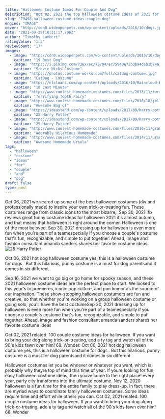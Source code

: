 ```yaml
---
title: "Halloween Costume Ideas For Couple And Dog"
description: "Oct 02, 2021 the top halloween costume ideas of 2021 for men. Before we dive into the slew of halloween costumes for men, as the big day gets closer and those halloween party invites start rolling in, lets cover the top halloween costume ideas for men"
slug: "79498-halloween-costume-ideas-couple-dog"
engine: "IMAGE"
cover: "http://cdn0.wideopenpets.com/wp-content/uploads/2016/10/dogs.jpg"
date: "2021-09-29T10:31:17.706Z"
author: "Timothy Lambert"
ratingValue: "1.5"
reviewCount: "17"
images:
  - image: "http://cdn0.wideopenpets.com/wp-content/uploads/2016/10/dogs.jpg"
    caption: "19 Best Dog"
  - image: "https://i.pinimg.com/736x/ec/75/94/ec75940e72b3b94dab1b74a7769579fa.jpg"
    caption: "Stevie Nicks Costume"
  - image: "https://photos.costume-works.com/full/catdog-costume.jpg"
    caption: "CatDog - Costume"
  - image: "https://nlcloans.com/wp-content/uploads/2016/10/Raincloud-Halloween-Costume-06sm.jpg"
    caption: "10 Last Minute"
  - image: "http://www.coolest-homemade-costumes.com/files/2015/11/terrifying-tooth-fairy-144903-e14488163537521.jpg"
    caption: "Terrifying Tooth Fairy"
  - image: "http://www.coolest-homemade-costumes.com/files/2016/10/jelly-belly-bean-costume-for-food-hound-153446-e1497954554175.jpg"
    caption: "Awesome Bag of"
  - image: "https://ideastand.com/wp-content/uploads/2017/09/harry-potter-costumes/15-harry-potter-halloween-costume-diy.jpg"
    caption: "25 Harry Potter"
  - image: "https://ideastand.com/wp-content/uploads/2017/09/harry-potter-costumes/22-harry-potter-halloween-costume-diy.jpg"
    caption: "25 Harry Potter"
  - image: "http://www.coolest-homemade-costumes.com/files/2016/11/grammy-turns-two-153876-e1500461281538.jpg"
    caption: "Adorably Hilarious Homemade"
  - image: "http://www.coolest-homemade-costumes.com/files/2014/11/ursula-130880-e1415885046198.jpg"
    caption: "Awesome Homemade Ursula"
tags:
  - "halloween"
  - "costume"
  - "ideas"
  - "for"
  - "couple"
  - "and"
  - "dog"
draft: false
type: post
---
```


Oct 06, 2021 we scared up some of the best halloween costumes (diy and professionally made) to inspire your own trick-or-treating fun. These costumes range from classic icons to the most bizarre,. Sep 30, 2021 ifb  reviews  great funny costume ideas for halloween 2021 it's almost autumn, and that means that halloween is right around the corner. Halloween is one of the most beloved. Sep 30, 2021 dressing up for halloween is even more fun when you're part of a teamespecially if you choose a couple's costume that's fun, recognizable, and simple to put together. Ahead, image and fashion consultant amanda sanders shares her favorite costume ideas
![25 Harry Potter](https://ideastand.com/wp-content/uploads/2017/09/harry-potter-costumes/15-harry-potter-halloween-costume-diy.jpg "25 Harry Potter")

Oct 06, 2021 hot dog halloween costume yes, this is a halloween costume for dogs . But this hilarious, punny costume is a must for dog parentsand it comes in six different
<!--inArticleAds-->

<!--galleryOne-->

Sep 16, 2021 we want to go big or go home for spooky season, and these 2021 halloween costume ideas are the perfect place to start. We looked to this year's tv premieres, iconic pop culture, and pun humor as the source of our inspiration. These show-stopping halloween costumers are fun and creative, so that whether you're working on a group halloween costume or going solo, you'll have the best costumeSep 30, 2021 dressing up for halloween is even more fun when you're part of a teamespecially if you choose a couple's costume that's fun, recognizable, and simple to put together. Ahead, image and fashion consultant amanda sanders shares her favorite costume ideas
<!--inArticleAds-->

<!--galleryTwo-->

Oct 02, 2021 related: 100 couple costume ideas for halloween.  If you want to bring your dog along trick-or-treating, add a ty tag and watch all of the 90's kids fawn over him! 68. Wonder. Oct 06, 2021 hot dog halloween costume yes, this is a halloween costume for dogs . But this hilarious, punny costume is a must for dog parentsand it comes in six different
<!--galleryThree-->

Halloween costumes let you be whoever or whatever you want, which is probably why theyre top of mind this time of year. If youre looking for fun, easy halloween costume ideas, then youve come to the right place! every year, party city transforms into the ultimate costume. Nov 12, 2020 halloween is a fun time for the entire family to play dress-up. In fact, there are myriad ways to coordinate family halloween costumes. Some ideas require time and effort while others you can. Oct 02, 2021 related: 100 couple costume ideas for halloween.  If you want to bring your dog along trick-or-treating, add a ty tag and watch all of the 90's kids fawn over him! 68. Wonder